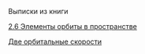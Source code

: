 Выписки из книги

[2.6 Элементы орбиты в пространстве](А.Рой-Движение-по-орбитам/2.6-Элементы-орбиты-в-пространстве)

[Две орбитальные скорости](А.Рой-Движение-по-орбитам/Two-orbital-speeds)